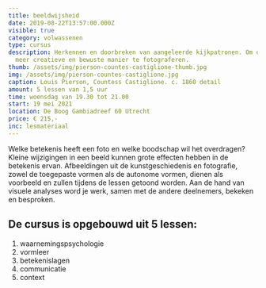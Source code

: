 ```yaml
---
title: beeldwijsheid
date: 2019-08-22T13:57:00.000Z
visible: true
category: volwassenen
type: cursus
description: Herkennen en doorbreken van aangeleerde kijkpatronen. Om op een
  meer creatieve en bewuste manier te fotograferen.
thumb: /assets/img/pierson-countes-castiglione-thumb.jpg
img: /assets/img/pierson-countes-castiglione.jpg
caption: Louis Pierson, Countess Castiglione. c. 1860 detail
amount: 5 lessen van 1,5 uur
time: woensdag van 19.30 tot 21.00
start: 19 mei 2021
location: De Boog Gambiadreef 60 Utrecht
price: € 215,-
inc: lesmateriaal
---
```

Welke betekenis heeft een foto en welke boodschap wil het overdragen? Kleine wijzigingen in een beeld kunnen grote effecten hebben in de betekenis ervan. Afbeeldingen uit de kunstgeschiedenis en fotografie, zowel de toegepaste vormen als de autonome vormen, dienen als voorbeeld en zullen tijdens de lessen getoond worden. Aan de hand van visuele analyses word je werk, samen met de andere deelnemers, bekeken en besproken. 

## De cursus is opgebouwd uit 5 lessen:

1. waarnemingspsychologie
2. vormleer
3. betekenislagen
4. communicatie
5. context
